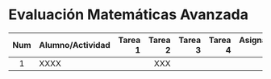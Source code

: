 # Evaluación Matemáticas Avanzada

|Num  |Alumno/Actividad       |Tarea 1  |Tarea 2  |Tarea 3|Tarea 4|Asignación 1|Asignación 2|Asignación 3| Examen 1 | Examen 2 |       
|:---:|:---                   |---:     |---:     |---:   |---:   |---:        |---:        | ---:       |---:      | ---:     |          
| 1 |XXXX|         |    XXX    |       |       |XXX         |XXX|        |  XXX     | XXXX     |
